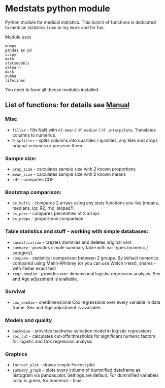 # Medstats python module

Python module for medical statistics. This bunch of functions is dedicated to medical statistics I use in my work and for fun.

Module uses
```
numpy
pandas as pd
scipy
math
statsmodels
sklearn
dask
numba
lifelines
```
You need to have all theese modules installed. 

## List of functions: for details see [Manual](https://github.com/aysuvorov/medstats/blob/Beta_1/Manual.md)

### Misc

- `filler` - fills NaN with `df.mean` / `df.median` / `df.interpolate`. Translates columns to numerics.
- `Q_splitter` - splits columns into quartiles / quintiles, any tiles and drops original columns or preserve them

### Sample size:

- `prop_size` - calculates sample size with 2 known proportions
- `mean_size` - calculates sample size with 2 known means
- `cdf` - computes CDF

### Bootstrap comparison:

- `bs_multi` - compares 2 arrays using any stats functions you like (means, medians, iqr, R2, rho, slopes?)
- `bs_perc` - compares percentiles of 2 arrays
- `bs_props` - proportions comparison

### Table statistics and stuff - working with simple databases:

- `dummification` - creates dummies and deletes original vars 
- `summary` - provides simple summary table with var types (numeric / category).
- `compare` - statistical comparison between 2 groups. By default numerics compared using Mann-Whitney (or you can use Welch t-test), shares - with Fisher exact test
- `regr_onedim` - provides one-dimensional logistic regression analysis. Sex and Age adjustment is available.

### Survival

- `cox_onedim` - onedimensional Cox regressions over every variable in data frame. Sex and Age adjustment is available.

### Models and quality

- `backwise` - provides backwise selection model in logistic regressions
- `roc_cut` - calculates cut-offs thresholds for significant numeric factors for logistic and Cox regression analysis

### Graphics

- `forrest_plot` - draws simple Forrest plot
- `summary_graph` - plots every column of dummified dataframe as histogram via pandas.plot. Settings are default. For dummified variables color is green, for numerics - blue
